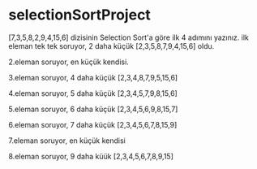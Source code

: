 # selectionSortProject

[7,3,5,8,2,9,4,15,6] dizisinin Selection Sort'a göre ilk 4 adımını yazınız.
ilk eleman tek tek soruyor, 2 daha küçük
[2,3,5,8,7,9,4,15,6] oldu. 

2.eleman soruyor, en küçük kendisi.

3.eleman soruyor,  4 daha küçük 
[2,3,4,8,7,9,5,15,6]

4.eleman soruyor, 5 daha küçük
[2,3,4,5,7,9,8,15,6]

5.eleman soruyor, 6 daha küçük
[2,3,4,5,6,9,8,15,7]

6.eleman soruyor, 7 daha küçük
[2,3,4,5,6,7,8,15,9]

7.eleman soruyor, en küçük kendisi

8.eleman soruyor, 9 daha küük
[2,3,4,5,6,7,8,9,15]
